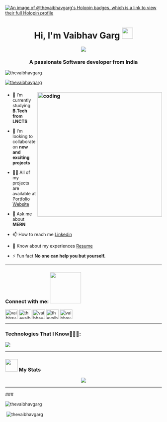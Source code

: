 [![An image of @thevaibhavgarg's Holopin badges, which is a link to view their full Holopin profile](https://holopin.me/thevaibhavgarg)](https://holopin.io/@thevaibhavgarg)
<!--
### Hi there 👋


**Thevaibhavgarg/Thevaibhavgarg** is a ✨ _special_ ✨ repository because its `README.md` (this file) appears on your GitHub profile.

Here are some ideas to get you started:

- 🔭 I’m currently working on ...
--->

<!--
- 🌱 I’m currently studying B.Tech from LNCTS
- 👯 I’m looking to collaborate on new and exciting projects
--->

<!--
- 🤔 I’m looking for help with ...
- 💬 Ask me about ...
--->

<!--
- 📫 How to reach me: LinkedIn - (https://www.linkedin.com/in/vaibhav-garg-)
- 😄 Pronouns: he/him
- ⚡ Fun fact: No one can help you but yourself.

![](https://hit.yhype.me/github/profile?account_id=92752498)
--->

### <h1 align="center">Hi, I'm Vaibhav Garg <img src="https://media.giphy.com/media/hvRJCLFzcasrR4ia7z/giphy.gif" width="35"> </h1>
<p align="center">
  <a href="https://github.com/DenverCoder1/readme-typing-svg"><img src="https://readme-typing-svg.herokuapp.com?font=Time+New+Roman&color=%23C8BE25&size=25&center=true&vCenter=true&width=600&height=100&lines=Software+Engineer;Computer+Science+Student;MERN+Developer;Always+learning+new+things"></a>
</p>
<h3 align="center">A passionate Software developer from India</h3>

<p align="left"> <img src="https://komarev.com/ghpvc/?username=thevaibhavgarg&label=Profile%20views&color=0e75b6&style=plastic" alt="thevaibhavgarg" /> </p>
<p align="left"> <a href="https://github.com/ryo-ma/github-profile-trophy"><img src="https://github-profile-trophy.vercel.app/?username=thevaibhavgarg&theme=darkhub" alt="thevaibhavgarg" /></a> </p>

### <img align = "right" alt = "coding" width = "400" src = "https://github.com/7oSkaaa/7oSkaaa/blob/main/Images/Right_Side.gif?raw=true">

- 🌱 I’m currently studying **B.Tech from LNCTS**

- 👯 I’m looking to collaborate on **new and exciting projects**

- 👨‍💻 All of my projects are available at [Portfolio Website](https://thevaibhavgarg.github.io/Portfolio_website/)

- 💬 Ask me about **MERN**

- 📫 How to reach me [Linkedin](https://www.linkedin.com/in/vaibhav-garg-)

- 📄 Know about my experiences [Resume](https://drive.google.com/file/d/1Uzj8Y0MvsLAczQll2Cv4RXiLB09_WPH2/view?usp=sharing)

- ⚡ Fun fact **No one can help you but yourself.**

<hr>

### <h3 align="left">Connect with me: <img src='https://raw.githubusercontent.com/ShahriarShafin/ShahriarShafin/main/Assets/handshake.gif' width="100px"> </h3>
<p align="left">
<a href="https://linkedin.com/in/vaibhav-garg-" target="blank"><img align="center" src="https://raw.githubusercontent.com/rahuldkjain/github-profile-readme-generator/master/src/images/icons/Social/linked-in-alt.svg" alt="vaibhav-garg-" height="30" width="40" /></a>
<a href="https://www.codechef.com/users/thevaibhavgarg" target="blank"><img align="center" src="https://cdn.jsdelivr.net/npm/simple-icons@3.1.0/icons/codechef.svg" alt="thevaibhavgarg" height="30" width="40" /></a>
<a href="https://www.hackerrank.com/vaibhavgarg20031" target="blank"><img align="center" src="https://raw.githubusercontent.com/rahuldkjain/github-profile-readme-generator/master/src/images/icons/Social/hackerrank.svg" alt="vaibhavgarg20031" height="30" width="40" /></a>
<a href="https://www.leetcode.com/thevaibhavgarg" target="blank"><img align="center" src="https://raw.githubusercontent.com/rahuldkjain/github-profile-readme-generator/master/src/images/icons/Social/leet-code.svg" alt="thevaibhavgarg" height="30" width="40" /></a>
<a href="https://auth.geeksforgeeks.org/user/vaibhavgarg2003vg" target="blank"><img align="center" src="https://raw.githubusercontent.com/rahuldkjain/github-profile-readme-generator/master/src/images/icons/Social/geeks-for-geeks.svg" alt="vaibhavgarg2003vg" height="30" width="40" /></a>
</p>

<hr>

### <h3 align="left">Technologies That I Know👨🏻‍💻:</h3>
<a href="https://skillicons.dev">
    <img src="https://skillicons.dev/icons?i=androidstudio,bootstrap,c,cpp,css,express,figma,git,html,java,js,mongodb,mysql,netlify,nodejs,npm,postman,powershell,py,react,redux,tailwind,vite,vscode,windows&perline=14" />
</a>

<hr>

### <img src="https://user-images.githubusercontent.com/74038190/212284087-bbe7e430-757e-4901-90bf-4cd2ce3e1852.gif" width="40"> My Stats
<p align=center >
 <a href="https://leetcode.com/u/Thevaibhavgarg/" target="_blank">
 <img align="center" src='https://leetcard.jacoblin.cool/Thevaibhavgarg?theme=dark&ext=heatmap&border=0&radius=21'>
</a>
</p>

<hr>
### <p>&nbsp;<img align="left" src="https://github-readme-stats.vercel.app/api/top-langs?username=thevaibhavgarg&show_icons=true&locale=en&layout=compact&theme=react&hide_border=true&bg_color=0D1117" alt="thevaibhavgarg" /></p>

<p>&nbsp;<img align="center" src="https://github-readme-stats.vercel.app/api?username=thevaibhavgarg&show_icons=true&locale=en&layout=compact&theme=react&hide_border=true&bg_color=0D1117" alt="thevaibhavgarg" /></p>

<!-- <p><img align="center" src="https://github-readme-streak-stats.herokuapp.com/?user=thevaibhavgarg&" alt="thevaibhavgarg" /></p> --->

